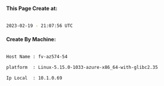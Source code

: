 
   
#### This Page Create at:

```bash

2023-02-19 - 21:07:56 UTC

```

#### Create By Machine:

```bash

Host Name : fv-az574-54

platform  : Linux-5.15.0-1033-azure-x86_64-with-glibc2.35

Ip Local  : 10.1.0.69

```


